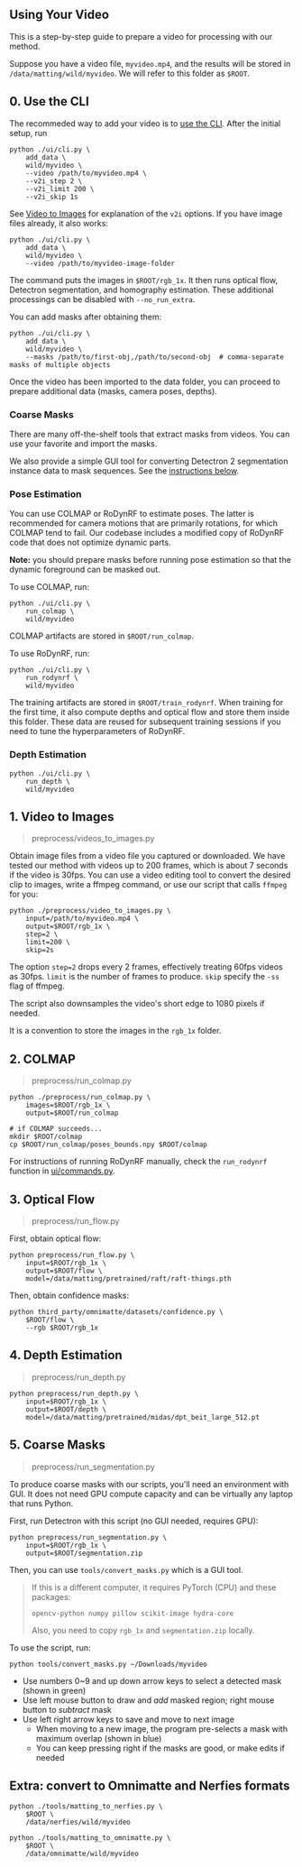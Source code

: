 Using Your Video
---

This is a step-by-step guide to prepare a video for processing with our method.

Suppose you have a video file, `myvideo.mp4`, and the results will be stored in `/data/matting/wild/myvideo`. We will refer to this folder as `$ROOT`.

## 0. Use the CLI

The recommeded way to add your video is to [use the CLI](using-the-cli.md). After the initial setup, run

```
python ./ui/cli.py \
    add_data \
    wild/myvideo \
    --video /path/to/myvideo.mp4 \
    --v2i_step 2 \
    --v2i_limit 200 \
    --v2i_skip 1s
```

See [Video to Images](#1-video-to-images) for explanation of the `v2i` options. If you have image files already, it also works:

```
python ./ui/cli.py \
    add_data \
    wild/myvideo \
    --video /path/to/myvideo-image-folder
```

The command puts the images in `$ROOT/rgb_1x`. It then runs optical flow, Detectron segmentation, and homography estimation. These additional processings can be disabled with `--no_run_extra`.

You can add masks after obtaining them:

```
python ./ui/cli.py \
    add_data \
    wild/myvideo \
    --masks /path/to/first-obj,/path/to/second-obj  # comma-separate masks of multiple objects
```

Once the video has been imported to the data folder, you can proceed to prepare additional data (masks, camera poses, depths).

### Coarse Masks

There are many off-the-shelf tools that extract masks from videos. You can use your favorite and import the masks.

We also provide a simple GUI tool for converting Detectron 2 segmentation instance data to mask sequences. See the [instructions below](#5-coarse-masks).

### Pose Estimation

You can use COLMAP or RoDynRF to estimate poses. The latter is recommended for camera motions that are primarily rotations, for which COLMAP tend to fail. Our codebase includes a modified copy of RoDynRF code that does not optimize dynamic parts.

**Note:** you should prepare masks before running pose estimation so that the dynamic foreground can be masked out.

To use COLMAP, run:

```
python ./ui/cli.py \
    run_colmap \
    wild/myvideo
```

COLMAP artifacts are stored in `$ROOT/run_colmap`.

To use RoDynRF, run:

```
python ./ui/cli.py \
    run_rodynrf \
    wild/myvideo
```

The training artifacts are stored in `$ROOT/train_rodynrf`. When training for the first time, it also compute depths and optical flow and store them inside this folder. These data are reused for subsequent training sessions if you need to tune the hyperparameters of RoDynRF.

### Depth Estimation

```
python ./ui/cli.py \
    run_depth \
    wild/myvideo
```

## 1. Video to Images

> preprocess/videos_to_images.py

Obtain image files from a video file you captured or downloaded. We have tested our method with videos up to 200 frames, which is about 7 seconds if the video is 30fps. You can use a video editing tool to convert the desired clip to images, write a ffmpeg command, or use our script that calls `ffmpeg` for you:

```
python ./preprocess/video_to_images.py \
    input=/path/to/myvideo.mp4 \
    output=$ROOT/rgb_1x \
    step=2 \
    limit=200 \
    skip=2s
```

The option `step=2` drops every 2 frames, effectively treating 60fps videos as 30fps. `limit` is the number of frames to produce. `skip` specify the `-ss` flag of ffmpeg.

The script also downsamples the video's short edge to 1080 pixels if needed.

It is a convention to store the images in the `rgb_1x` folder.


## 2. COLMAP

> preprocess/run_colmap.py

```
python ./preprocess/run_colmap.py \
    images=$ROOT/rgb_1x \
    output=$ROOT/run_colmap

# if COLMAP succeeds...
mkdir $ROOT/colmap
cp $ROOT/run_colmap/poses_bounds.npy $ROOT/colmap
```

For instructions of running RoDynRF manually, check the `run_rodynrf` function in [ui/commands.py](../ui/commands.py).

## 3. Optical Flow

> preprocess/run_flow.py

First, obtain optical flow:

```
python preprocess/run_flow.py \
    input=$ROOT/rgb_1x \
    output=$ROOT/flow \
    model=/data/matting/pretrained/raft/raft-things.pth
```

Then, obtain confidence masks:

```
python third_party/omnimatte/datasets/confidence.py \
    $ROOT/flow \
    --rgb $ROOT/rgb_1x
```

## 4. Depth Estimation

> preprocess/run_depth.py

```
python preprocess/run_depth.py \
    input=$ROOT/rgb_1x \
    output=$ROOT/depth \
    model=/data/matting/pretrained/midas/dpt_beit_large_512.pt
```

## 5. Coarse Masks

> preprocess/run_segmentation.py

To produce coarse masks with our scripts, you'll need an environment with GUI. It does not need GPU compute capacity and can be virtually any laptop that runs Python.

First, run Detectron with this script (no GUI needed, requires GPU):

```
python preprocess/run_segmentation.py \
    input=$ROOT/rgb_1x \
    output=$ROOT/segmentation.zip
```

Then, you can use `tools/convert_masks.py` which is a GUI tool.

> If this is a different computer, it requires PyTorch (CPU) and these packages:
>
> ```
> opencv-python numpy pillow scikit-image hydra-core
> ```
>
> Also, you need to copy `rgb_1x` and `segmentation.zip` locally.

To use the script, run:

```
python tools/convert_masks.py ~/Downloads/myvideo
```

- Use numbers 0~9 and up down arrow keys to select a detected mask (shown in green)
- Use left mouse button to draw and _add_ masked region; right mouse button to _subtract_ mask
- Use left right arrow keys to save and move to next image
    - When moving to a new image, the program pre-selects a mask with maximum overlap (shown in blue)
    - You can keep pressing right if the masks are good, or make edits if needed

## Extra: convert to Omnimatte and Nerfies formats

```
python ./tools/matting_to_nerfies.py \
    $ROOT \
    /data/nerfies/wild/myvideo

python ./tools/matting_to_omnimatte.py \
    $ROOT \
    /data/omnimatte/wild/myvideo
```

